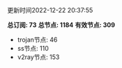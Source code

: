 更新时间2022-12-22 20:37:55

**总订阅: 73**
**总节点: 1184**
**有效节点: 309**
- trojan节点: 46
- ss节点: 110
- v2ray节点: 153
